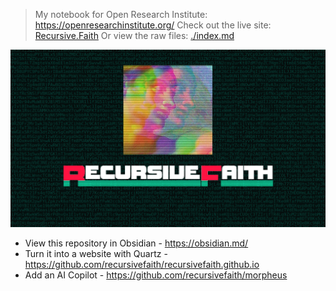 > My notebook for Open Research Institute: https://openresearchinstitute.org/
> Check out the live site: [Recursive.Faith](https://recursive.faith)
> Or view the raw files: [./index.md](./index.md)

![](media/og-image.png)
- View this repository in Obsidian - https://obsidian.md/
- Turn it into a website with Quartz - https://github.com/recursivefaith/recursivefaith.github.io
- Add an AI Copilot - https://github.com/recursivefaith/morpheus